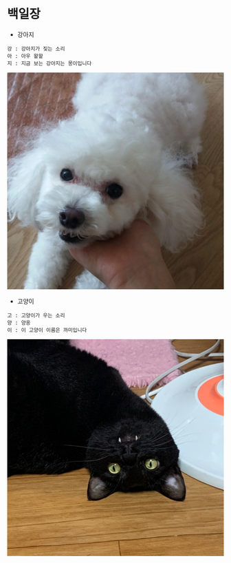 # 백일장

- 강아지
```
강 : 강아지가 짖는 소리
아 : 아우 왈왈
지 : 지금 보는 강아지는 몽이입니다
```

![몽이](./assets/mong.jpg)

- 고양이
```
고 : 고양이가 우는 소리
양 : 양옹
이 : 이 고양이 이름은 까미입니다
```
![까미](./assets/kkami.jpg)